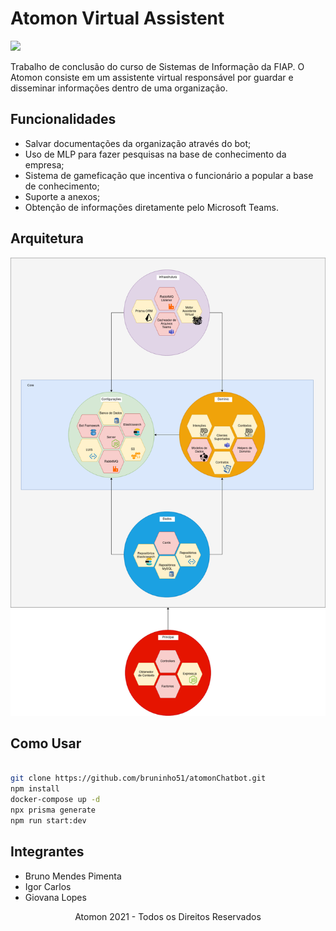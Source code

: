 # Atomon Virtual Assistent

<img src="https://hipsters.jobs/files/pictures/logofiap.png" width="100">

Trabalho de conclusão do curso de Sistemas de Informação da FIAP. O Atomon consiste em um assistente virtual responsável por guardar e disseminar informações dentro de uma organização.

## Funcionalidades

- Salvar documentações da organização através do bot;
- Uso de MLP para fazer pesquisas na base de conhecimento da empresa;
- Sistema de gameficação que incentiva o funcionário a popular a base de conhecimento;
- Suporte a anexos;
- Obtenção de informações diretamente pelo Microsoft Teams.


## Arquitetura

<img src="assets/arquitetura.png">

## Como Usar

```bash

git clone https://github.com/bruninho51/atomonChatbot.git
npm install
docker-compose up -d
npx prisma generate
npm run start:dev

```

## Integrantes

- Bruno Mendes Pimenta
- Igor Carlos
- Giovana Lopes

<center>Atomon 2021 - Todos os Direitos Reservados</center>